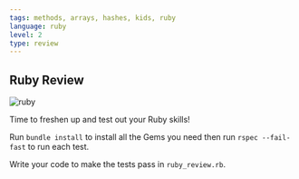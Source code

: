 ```yaml
---
tags: methods, arrays, hashes, kids, ruby
language: ruby
level: 2
type: review
---
```


## Ruby Review

![ruby](http://media2.giphy.com/media/12jdalMQkt7iM/200.gif)

Time to freshen up and test out your Ruby skills!

Run `bundle install` to install all the Gems you need then run `rspec --fail-fast` to run each test.

Write your code to make the tests pass in `ruby_review.rb`.